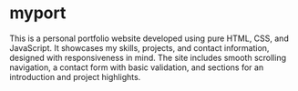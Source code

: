 # myport
This is a personal portfolio website developed using pure HTML, CSS, and JavaScript. It showcases my skills, projects, and contact information, designed with responsiveness in mind. The site includes smooth scrolling navigation, a contact form with basic validation, and sections for an introduction and project highlights.
